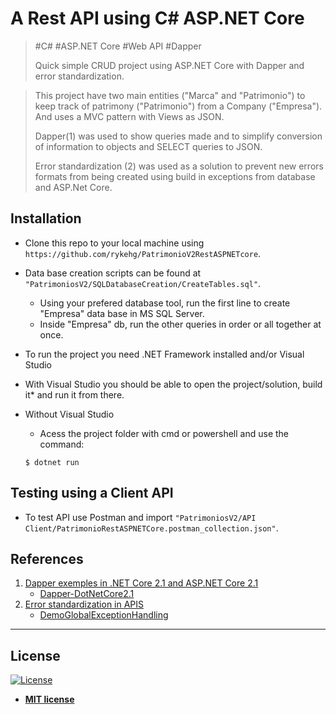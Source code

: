 # A Rest API using C# ASP.NET Core

> #C# #ASP.NET Core #Web API #Dapper
>
> Quick simple CRUD project using ASP.NET Core with Dapper and error standardization.
>

> This project have two main entities ("Marca" and "Patrimonio") to keep track of patrimony ("Patrimonio") from a Company ("Empresa").
> And uses a MVC pattern with Views as JSON.
>
> Dapper(1) was used to show queries made and to simplify conversion of information to objects and SELECT queries to JSON.
>
> Error standardization (2) was used as a solution to prevent new errors formats from being created using build in exceptions from database and ASP.Net Core.

## Installation
- Clone this repo to your local machine using `https://github.com/rykehg/PatrimonioV2RestASPNETcore`.

- Data base creation scripts can be found at `"PatrimoniosV2/SQLDatabaseCreation/CreateTables.sql"`.
	- Using your prefered database tool, run the first line to create "Empresa" data base in MS SQL Server.
	- Inside "Empresa" db, run the other queries in order or all together at once.

- To run the project you need .NET Framework installed and/or Visual Studio
- With Visual Studio you should be able to open the project/solution, build it* and run it from there.
- Without Visual Studio
	- Acess the project folder with cmd or powershell and use the command:
	```shell
	$ dotnet run
	```


## Testing using a Client API
- To test API use Postman and import `"PatrimoniosV2/API Client/PatrimonioRestASPNETCore.postman_collection.json"`.


## References
1. [Dapper exemples in .NET Core 2.1 and ASP.NET Core 2.1](https://medium.com/@renato.groffe/dapper-exemplos-em-net-core-2-1-e-asp-net-core-2-1-59f5b227f3ad)
	- [Dapper-DotNetCore2.1](https://github.com/renatogroffe/Dapper-DotNetCore2.1)
2. [Error standardization in APIS](https://www.wellingtonjhn.com/posts/padroniza%C3%A7%C3%A3o-de-respostas-de-erro-em-apis-com-problem-details/)
	- [DemoGlobalExceptionHandling](https://github.com/wellingtonjhn/DemoGlobalExceptionHandling)


---

## License

[![License](http://img.shields.io/:license-mit-blue.svg?style=flat-square)](http://badges.mit-license.org)

- **[MIT license](http://opensource.org/licenses/mit-license.php)**


